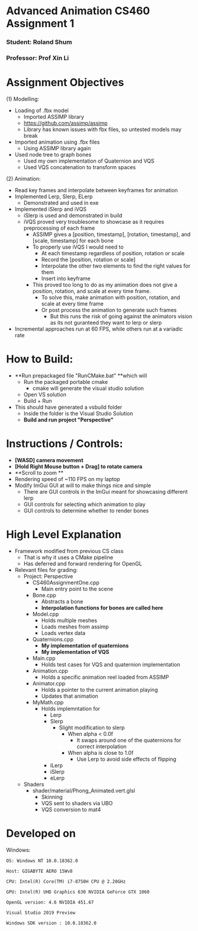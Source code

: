 # Advanced Animation CS460 Assignment 1
### Student: Roland Shum
### Professor: Prof Xin Li

# Assignment Objectives
(1) Modelling:
* Loading of .fbx model 
  * Imported ASSIMP library
  * https://github.com/assimp/assimp
  * Library has known issues with fbx files, so untested models may break
* Imported animation using .fbx files 
  * Using ASSIMP library again
* Used node tree to graph bones
  * Used my own implementation of Quaternion and VQS
  * Used VQS concatenation to transform spaces

(2) Animation:
* Read key frames and interpolate between keyframes for animation
* Implemented Lerp, Slerp, ELerp
  * Demonstrated and used in exe
* Implemented iSlerp and iVQS
  * iSlerp is used and demonstrated in build
  * iVQS proved very troublesome to showcase as it requires preprocessing of each frame 
    * ASSIMP gives a [position, timestamp], [rotation, timestamp], and [scale, timestamp] for each bone
    * To properly use iVQS I would need to
      * At each timestamp regardless of position, rotation or scale
      * Record the [position, rotation or scale]
      * Interpolate the other two elements to find the right values for them
      * Insert into keyframe
    * This proved too long to do as my animation does not give a position, rotation, and scale at every time frame.
      * To solve this, make animation with position, rotation, and scale at every time frame
      * Or post process the animation to generate such frames
        * But this runs the risk of going against the animators vision as its not guranteed they want to lerp or slerp
* Incremental approaches run at 60 FPS, while others run at a variadic rate

# How to Build:
* **Run prepackaged file "RunCMake.bat" **which will 
  * Run the packaged portable cmake
    * cmake will generate the visual studio solution
  * Open VS solution
  * Build + Run
* This should have generated a vsbuild folder
  * Inside the folder is the Visual Studio Solution
  * **Build and run project "Perspective"**

# Instructions / Controls:
* **[WASD] camera movement**
* **[Hold Right Mouse button + Drag] to rotate camera**
* **Scroll to zoom **
* Rendering speed of ~110 FPS on my laptop
* Modify ImGui GUI at will to make things nice and simple
  * There are GUI controls in the ImGui meant for showcasing different lerp
  * GUI controls for selecting which animation to play
  * GUI controls to determine whether to render bones


# High Level Explanation
* Framework modified from previous CS class
  * That is why it uses a CMake pipeline
  * Has deferred and forward rendering for OpenGL
* Relevant files for grading:
  * Project: Perspective
    * CS460AssignmentOne.cpp 
      * Main entry point to the scene
    * Bone.cpp
      * Abstracts a bone 
      * **Interpolation functions for bones are called here**
    * Model.cpp
      * Holds multiple meshes
      * Loads meshes from assimp
      * Loads vertex data
    * Quaternions.cpp
      * **My implementation of quaternions**
      * **My implementation of VQS**
    * Main.cpp
      * Holds test cases for VQS and quaternion implementation
    * Animation.cpp
      * Holds a specific animation reel loaded from ASSIMP
    * Animator.cpp
      * Holds a pointer to the current animation playing
      * Updates that animation 
    * MyMath.cpp
      * Holds implemntation for 
        * Lerp
        * Slerp
          * Slight modification to slerp 
            * When alpha < 0.0f
              * It swaps around one of the quaternions for correct interpolation
            * When alpha is close to 1.0f
              * Use Lerp to avoid side effects of flipping
        * iLerp
        * iSlerp
        * eLerp
  * Shaders
    * shader/material/Phong_Animated.vert.glsl
      * Skinning
      * VQS sent to shaders via UBO
      * VQS conversion to mat4 

# Developed on
Windows:

    OS: Windows NT 10.0.18362.0

    Host: GIGABYTE AERO 15Wv8

    CPU: Intel(R) Core(TM) i7-8750H CPU @ 2.20GHz
          
    GPU: Intel(R) UHD Graphics 630 NVIDIA GeForce GTX 1060

    OpenGL version: 4.6 NVIDIA 451.67

    Visual Studio 2019 Preview 

    Windows SDK version : 10.0.18362.0







